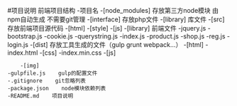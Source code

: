 #项目说明
前端项目结构
-项目名
    -[node_modules]    存放第三方node模块 由npm自动生成 不需要git管理
    -[interface]    存放php文件
        -[library]    库文件 
    -[src]    存放前端项目源代码
        -[html]
        -[style]
        -[js]
            -[library]    前端文件
                -jquery.js
                -bootstrap.js
                -cookie.js
                -querystring.js
            -index.js
            -product.js
            -shop.js
            -reg.js
            -login.js
    -[dist]    存放工具生成的文件（gulp grunt webpack...）
        -[html]
            -index.html
        -[css]
            -index.min.css
        -[js]

        -[img]
    -gulpfile.js    gulp的配置文件
    -.gitignore    git忽略列表
    -package.json    node模块依赖列表
    -README.md    项目说明
